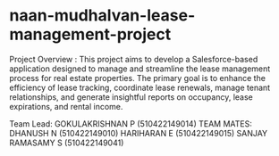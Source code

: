 # naan-mudhalvan-lease-management-project
Project Overview :
     This project aims to develop a Salesforce-based application designed to 
manage and streamline the lease management process for real estate 
properties. The primary goal is to enhance the efficiency of lease tracking, 
coordinate lease renewals, manage tenant relationships, and generate 
insightful reports on occupancy, lease expirations, and rental income.

Team Lead: GOKULAKRISHNAN P (510422149014)
TEAM MATES: 
DHANUSH N (510422149010)
HARIHARAN E (510422149015)
SANJAY RAMASAMY S (510422149041)
